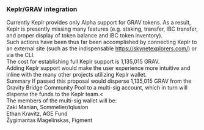 
### Keplr/GRAV integration
Currently Keplr provides only Alpha support for GRAV tokens. As a result, Keplr is presently missing many features (e.g. staking, transfer, IBC transfer, and proper display of token balance and IBC token inventory).<br>
Such actions have been thus far been accomplished by connecting Keplr to an external site (such as the indispensable https://skynetexplorers.com/) or via the CLI.<br>
The cost for establishing full Keplr support is 1,135,015 GRAV.<br>
Adding Keplr support would make the user experience more intuitive and inline with the many other projects utilizing Keplr wallet.<br>
Summary If passed this proposal would disperse 1,135,015 GRAV from the Gravity Bridge Community Pool to a multi-sig account, which in turn will disperse the funds to the Keplr team.<<br>
The members of the multi-sig wallet will be:<br>
Zaki Manian, Sommelier/Iqlusion<br>
Ethan Kravitz, AGE Fund<br>
Žygimantas Magelinskas, Figment
